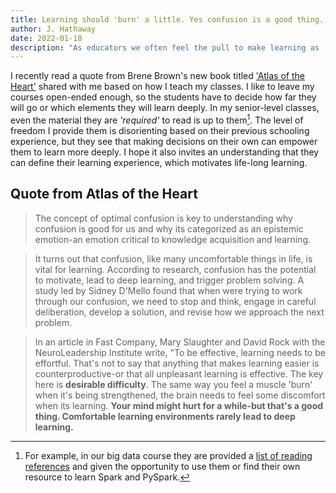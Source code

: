 ```yaml
---
title: Learning should 'burn' a little. Yes confusion is a good thing.
author: J. Hathaway
date: 2022-01-10
description: "As educators we often feel the pull to make learning as 'painless' as possible. We want to 'fix' our lessons that created too many struggles for the students. Sometimes, we need to resist that urge."
---
```


I recently read a quote from Brene Brown's new book titled ['Atlas of the Heart'](https://brenebrown.com/book/atlas-of-the-heart/) shared with me based on how I teach my classes. I like to leave my courses open-ended enough, so the students have to decide how far they will go or which elements they will learn deeply. In my senior-level classes, even the material they are _'required'_ to read is up to them[^1]. The level of freedom I provide them is disorienting based on their previous schooling experience, but they see that making decisions on their own can empower them to learn more deeply. I hope it also invites an understanding that they can define their learning experience, which motivates life-long learning.

## Quote from Atlas of the Heart

> The concept of optimal confusion is key to understanding why confusion is good for us and why its categorized as an epistemic emotion-an emotion critical to knowledge acquisition and learning.

> It turns out that confusion, like many uncomfortable things in life, is vital for learning. According to research, confusion has the potential to motivate, lead to deep learning, and trigger problem solving. A study led by Sidney D'Mello found that when were trying to work through our confusion, we need to stop and think, engage in careful deliberation, develop a solution, and revise how we approach the next problem.

> In an article in Fast Company, Mary Slaughter and David Rock with the NeuroLeadership Institute write, "To be effective, learning needs to be effortful. That's not to say that anything that makes learning easier is counterproductive-or that all unpleasant learning is effective. The key here is __desirable difficulty__. The same way you feel a muscle 'burn' when it's being strengthened, the brain needs to feel some discomfort when its learning. __Your mind might hurt for a while-but that's a good thing. Comfortable learning environments rarely lead to deep learning.__


[^1]: For example, in our big data course they are provided a [list of reading references](https://github.com/BYUI451/course_guide/blob/main/resources.md) and given the opportunity to use them or find their own resource to learn Spark and PySpark.
